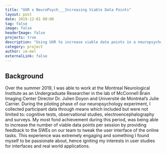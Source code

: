 ```yaml
---
title: "UXR x NeuroPsych___Increasing Viable Data Points"
layout: post
date: 2019-12-01 00:00
tag: false
image: false
headerImage: false
projects: true
description: "Using UXR to increase viable data points in a neuropsychology experiment"
category: project
author: im-mel
externalLink: false
---
```


## Background
Over the summer 2019, I was able to work at the Montreal Neurological Institute as an Undergraduate Researcher in the lab of McConnell Brain Imaging Center Director Dr. Julien Doyon and Université de Montréal’s Julie Carrier. During the piloting phase of our neuropsychology experiment, I collected participant data through means which included but were not limited to: cognitive tests, observational studies, electroencephalography and surveys. My most fond achievement during this period, was being able to increase the number of viable data points per session by providing feedback to the SWEs on our team to tweak the user interface of the online tasks. This experience was extremely engaging and something I found myself to be passionate about, hence igniting my interests in user studies for interfaces and real world applications.


